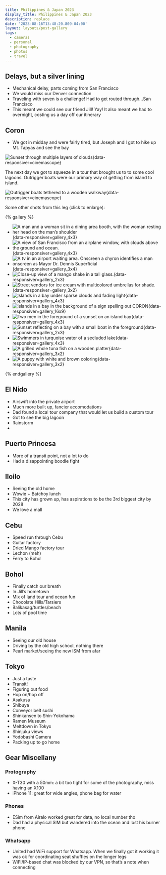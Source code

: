 ```yaml
---
title: Philippines & Japan 2023
display_title: Philippines & Japan 2023
description: replace
date: '2023-08-16T13:48:20.809-04:00'
layout: layouts/post-gallery
tags:
  - cameras
  - personal
  - photography
  - photos
  - travel
---
```


## Delays, but a silver lining

* Mechanical delay, parts coming from San Francisco
* We would miss our Denver connection
* Traveling with seven is a challenge! Had to get routed through…San Francisco
* This meant we could see our friend Jill! Yay! It also meant we had to overnight, costing us a day off our itinerary 

## Coron

* We got in midday and were fairly tired, but Joseph and I got to hike up Mt. Tapyas and see the bay

![Sunset through multiple layers of clouds](phl-jpn-sf-coron-9.jpg "I like to think that’s a dog emerging from the clouds"){data-responsiver=cinemascope}

The next day we got to squeeze in a tour that brought us to to some cool lagoons. Outrigger boats were our primary way of getting from island to island.

![Outrigger boats tethered to a wooden walkway](phl-jpn-sf-coron-11.jpg "Bay leading to Kayangan Lake"){data-responsiver=cinemascope}

Some other shots from this leg (click to enlarge):

{% gallery %}

- ![A man and a woman sit in a dining area booth, with the woman resting her head on the man’s shoulder](phl-jpn-sf-coron-1.jpg "Jill"){data-responsiver=gallery_4x3}
- ![A view of San Francisco from an airplane window, with clouds above the ground and ocean.](phl-jpn-sf-coron-2.jpg "Looking down on SF"){data-responsiver=gallery_4x3}
- ![A tv in an airport waiting area. Onscreen a chyron identifies a man onscreen as Mayor Dr. Dennis Superficial](phl-jpn-sf-coron-3.jpg "The best name"){data-responsiver=gallery_3x4}
- ![Close-up view of a mango shake in a tall glass.](phl-jpn-sf-coron-4.jpg "Mango shake"){data-responsiver=gallery_2x3}
- ![Street vendors for ice cream with multicolored umbrellas for shade.](phl-jpn-sf-coron-5.jpg "Ice cream vendors in Coron"){data-responsiver=gallery_3x2}
- ![Islands in a bay under sparse clouds and fading light](phl-jpn-sf-coron-6.jpg "Coron bay viewed from Mt. Tapyas"){data-responsiver=gallery_4x3}
- ![Islands in a bay in the background of a sign spelling out CORON](phl-jpn-sf-coron-7.jpg "Panorama from behind the CORON sign on Mt. Tapyas"){data-responsiver=gallery_16x9}
- ![Two men in the foreground of a sunset on an island bay](phl-jpn-sf-coron-8.jpg "Joseph and me in the fading light"){data-responsiver=gallery_4x3}
- ![Sunset reflecting on a bay with a small boat in the foreground](phl-jpn-sf-coron-10.jpg){data-responsiver=gallery_2x3}
- ![Swimmers in turquoise water of a secluded lake](phl-jpn-sf-coron-12.jpg "Kayangan Lake"){data-responsiver=gallery_4x3}
- ![A grilled whole tuna fish on a wooden platter](phl-jpn-sf-coron-13.jpg "Tuna grilled on the boat"){data-responsiver=gallery_3x2}
- ![A puppy with white and brown coloring](phl-jpn-sf-coron-14.jpg "Perrito"){data-responsiver=gallery_3x2}

{% endgallery %}

## El Nido

* Airswift into the private airport
* Much more built up, fancier accomodations
* Dad found a local tour company that would let us build a custom tour
* Got to see the big lagoon
* Rainstorm
* 

## Puerto Princesa

* More of a transit point, not a lot to do
* Had a disappointing boodle fight

## Iloilo

* Seeing the old home
* Wowie + Batchoy lunch
* This city has grown up, has aspirations to be the 3rd biggest city by 2028
* We love a mall

## Cebu

* Speed run through Cebu
* Guitar factory
* Dried Mango factory tour
* Lechon (meh)
* Ferry to Bohol

## Bohol

* Finally catch our breath
* In Jill’s hometown
* Mix of land tour and ocean fun
* Chocolate Hills/Tarsiers
* Balikasag/turtles/beach
* Lots of pool time

## Manila

* Seeing our old house
* Driving by the old high school, nothing there
* Pearl market/seeing the new ISM from afar

## Tokyo

* Just a taste
* Transit!
* Figuring out food
* Hop on/hop off
* Asakusa
* Shibuya
* Conveyor belt sushi
* Shinkansen to Shin-Yokohama
* Ramen Museum
* Meltdown in Tokyo
* Shinjuku views
* Yodobashi Camera
* Packing up to go home

## Gear Miscellany

### Protography

* X-T30 with a 50mm: a bit too tight for some of the photography, miss having an X100
* iPhone 11: great for wide angles, phone bag for water

### Phones

* ESim from Airalo worked great for data, no local number tho
* Dad had a physical SIM but wandered into the ocean and lost his burner phone

### Whatsapp

* United had WiFi support for Whatsapp. When we finally got it working it was ok for coordinating seat shuffles on the longer legs
* WiFi/IP-based chat was blocked by our VPN, so that’s a note when connecting